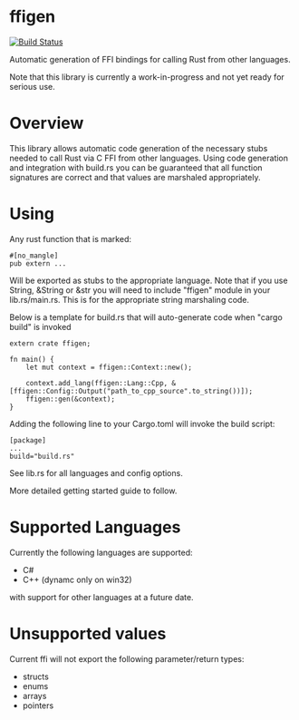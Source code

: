 # ffigen
[![Build Status](https://travis-ci.org/vvanders/ffigen.svg?branch=master)](https://travis-ci.org/vvanders/ffigen)

Automatic generation of FFI bindings for calling Rust from other languages.

Note that this library is currently a work-in-progress and not yet ready for serious use.

# Overview
This library allows automatic code generation of the necessary stubs needed to call Rust via C FFI from other languages.
Using code generation and integration with build.rs you can be guaranteed that all function signatures are correct and that values are marshaled appropriately.

# Using
Any rust function that is marked:
```
#[no_mangle]  
pub extern ...
```

Will be exported as stubs to the appropriate language. Note that if you use String, &String or &str you will need to include "ffigen" module in your lib.rs/main.rs. This is for the appropriate string marshaling code.

Below is a template for build.rs that will auto-generate code when "cargo build" is invoked

```
extern crate ffigen;  
  
fn main() {  
    let mut context = ffigen::Context::new();  
  
    context.add_lang(ffigen::Lang::Cpp, &[ffigen::Config::Output("path_to_cpp_source".to_string())]);  
    ffigen::gen(&context);  
}
```

Adding the following line to your Cargo.toml will invoke the build script:
```
[package]
...
build="build.rs"
```

See lib.rs for all languages and config options.

More detailed getting started guide to follow.

# Supported Languages
Currently the following languages are supported:
* C\#
* C++ (dynamc only on win32)

with support for other languages at a future date.

# Unsupported values
Current ffi will not export the following parameter/return types:
* structs
* enums
* arrays
* pointers
